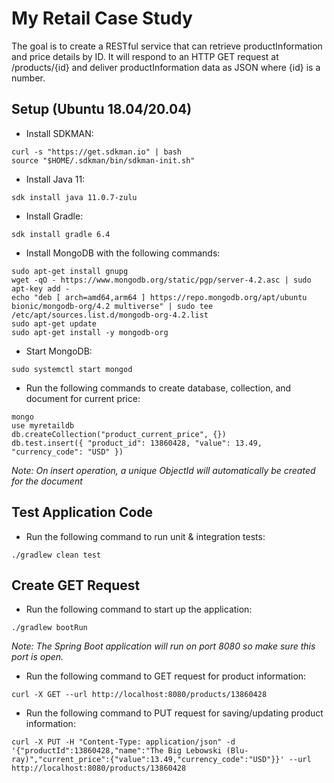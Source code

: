 # My Retail Case Study
The goal is to create a RESTful service that can retrieve productInformation and price details by ID. It will respond to an HTTP GET request at /products/{id} and deliver productInformation data as JSON where {id} is a number.

## Setup (Ubuntu 18.04/20.04)
- Install SDKMAN:
```
curl -s "https://get.sdkman.io" | bash
source "$HOME/.sdkman/bin/sdkman-init.sh"
```

- Install Java 11:
```
sdk install java 11.0.7-zulu
```

- Install Gradle:
```
sdk install gradle 6.4
```

- Install MongoDB with the following commands:
```
sudo apt-get install gnupg
wget -qO - https://www.mongodb.org/static/pgp/server-4.2.asc | sudo apt-key add -
echo "deb [ arch=amd64,arm64 ] https://repo.mongodb.org/apt/ubuntu bionic/mongodb-org/4.2 multiverse" | sudo tee /etc/apt/sources.list.d/mongodb-org-4.2.list
sudo apt-get update
sudo apt-get install -y mongodb-org
```

- Start MongoDB:
```
sudo systemctl start mongod
```

- Run the following commands to create database, collection, and document for current price:
```
mongo
use myretaildb
db.createCollection("product_current_price", {})
db.test.insert({ "product_id": 13860428, "value": 13.49, "currency_code": "USD" })
``` 
*Note: On insert operation, a unique ObjectId will automatically be created for the document*

## Test Application Code
- Run the following command to run unit & integration tests:
```
./gradlew clean test
```

## Create GET Request
- Run the following command to start up the application:
```
./gradlew bootRun
```
*Note: The Spring Boot application will run on port 8080 so make sure this port is open.*

- Run the following command to GET request for product information:
```
curl -X GET --url http://localhost:8080/products/13860428
```
- Run the following command to PUT request for saving/updating product information:
```
curl -X PUT -H "Content-Type: application/json" -d '{"productId":13860428,"name":"The Big Lebowski (Blu-ray)","current_price":{"value":13.49,"currency_code":"USD"}}' --url http://localhost:8080/products/13860428
```